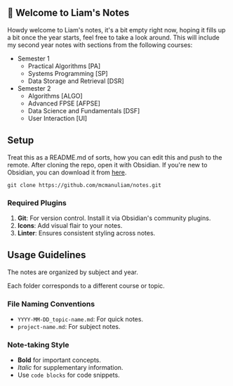 ##  👋 Welcome to Liam's Notes
Howdy welcome to Liam's notes, it's a bit empty right now, hoping it fills up a bit once the year starts, feel free to take a look around. This will include my second year notes with sections from the following courses:

- Semester 1
	- Practical Algorithms [PA]
	- Systems Programming [SP]
	- Data Storage and Retrieval [DSR]
- Semester 2
	- Algorithms [ALGO]
	- Advanced FPSE [AFPSE]
	- Data Science and Fundamentals [DSF]
	- User Interaction [UI]

## Setup 
Treat this as a README.md of sorts, how you can edit this and push to the remote. After cloning the repo, open it with Obsidian. If you're new to Obsidian, you can download it from [here](https://obsidian.md/).

```
git clone https://github.com/mcmanuliam/notes.git
```

### Required Plugins 

1. **Git**: For version control. Install it via Obsidian's community plugins. 
2. **Icons**: Add visual flair to your notes. 
3. **Linter**: Ensures consistent styling across notes.

## Usage Guidelines 
The notes are organized by subject and year. 

Each folder corresponds to a different course or topic. 
### File Naming Conventions 
- `YYYY-MM-DD_topic-name.md`: For quick notes. 
- `project-name.md`: For subject notes. 

### Note-taking Style 
- **Bold** for important concepts. 
- *Italic* for supplementary information. 
- Use `code blocks` for code snippets.